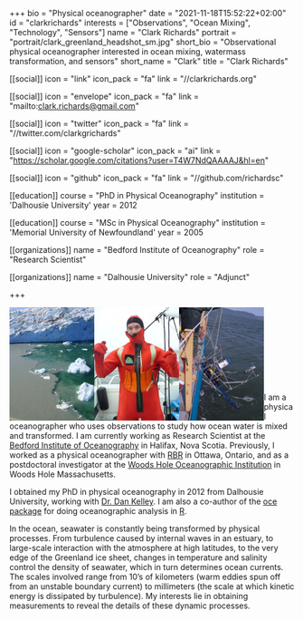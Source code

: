 +++
bio = "Physical oceanographer"
date = "2021-11-18T15:52:22+02:00"
id = "clarkrichards"
interests = ["Observations", "Ocean Mixing", "Technology", "Sensors"]
name = "Clark Richards"
portrait = "portrait/clark_greenland_headshot_sm.jpg"
short_bio = "Observational physical oceanographer interested in ocean mixing, watermass transformation, and sensors"
short_name = "Clark"
title = "Clark Richards"

[[social]]
    icon = "link"
    icon_pack = "fa"
    link = "//clarkrichards.org"

[[social]]
    icon = "envelope"
    icon_pack = "fa"
    link = "mailto:clark.richards@gmail.com"

[[social]]
    icon = "twitter"
    icon_pack = "fa"
    link = "//twitter.com/clarkgrichards"

[[social]]
    icon = "google-scholar"
    icon_pack = "ai"
    link = "https://scholar.google.com/citations?user=T4W7NdQAAAAJ&hl=en"

[[social]]
    icon = "github"
    icon_pack = "fa"
    link = "//github.com/richardsc"

[[education]]
    course = "PhD in Physical Oceanography"
    institution = 'Dalhousie University'
    year = 2012

[[education]]
    course = "MSc in Physical Oceanography"
    institution = 'Memorial University of Newfoundland'
    year = 2005

[[organizations]]
    name = "Bedford Institute of Oceanography"
    role = "Research Scientist"

[[organizations]]
    name = "Dalhousie University"
    role = "Adjunct"

+++

<img style="float: left" alt="subglacial plume" src="/img/img_05073.jpg" width="150">
<img style="float: left" alt="SLEIWEX survival" src="/img/sleiwex_survival.jpg" width="150">
<img style="float: left" alt="SLEIWEX mooring" src="/img/sleiwex_mooring.jpg" width="150">

<br><br><br><br><br><br><br><br>

I am a physical oceanographer who uses observations to study how ocean water is mixed and transformed. I am currently working as Research Scientist at the [Bedford Institute of Oceanography](http://www.bio.gc.ca/index-en.php) in Halifax, Nova Scotia. Previously, I worked as a physical oceanographer with [RBR](http://www.rbr-global.com) in Ottawa, Ontario, and as a postdoctoral investigator at the [Woods Hole Oceanographic Institution](www.whoi.edu) in Woods Hole Massachusetts.

I obtained my PhD in physical oceanography in 2012 from Dalhousie University, working with [Dr. Dan Kelley](http://www.dal.ca/faculty/science/oceanography/people/faculty/daniel-e-kelley.html). I am also a co-author of the [oce package](http://dankelley.github.io/oce/) for doing oceanographic analysis in [R](http://r-project.org).

In the ocean, seawater is constantly being transformed by physical processes. From turbulence caused by internal waves in an estuary, to large-scale interaction with the atmosphere at high latitudes, to the very edge of the Greenland ice sheet, changes in temperature and salinity control the density of seawater, which in turn determines ocean currents. The scales involved range from 10’s of kilometers (warm eddies spun off from an unstable boundary current) to millimeters (the scale at which kinetic energy is dissipated by turbulence). My interests lie in obtaining measurements to reveal the details of these dynamic processes.
